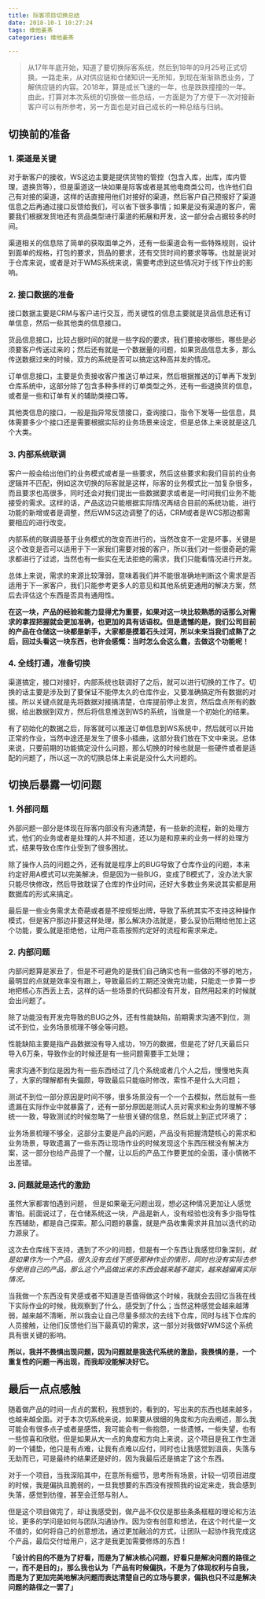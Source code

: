 ```yaml
---
title: 际客项目切换总结
date: 2018-10-1 10:27:24
tags: 维他姜茶
categories: 维他姜茶

---
```


> 从17年年底开始，知道了要切换际客系统，然后到18年的9月25号正式切换。一路走来，从对供应链和仓储知识一无所知，到现在渐渐熟悉业务，了解供应链的内容。2018年，算是成长飞速的一年，也是跌跌撞撞的一年。由此，打算对本次系统的切换做一些总结，一方面是为了方便下一次对接新客户可以有所参考，另一方面也是对自己成长的一种总结与归纳。

<!--more-->

## 切换前的准备

### 1. 渠道是关键

对于新客户的接收，WS这边主要是提供货物的管控（包含入库，出库，库内管理，退换货等），但是渠道这一块如果是际客或者是其他电商类公司，也许他们自己有对接的渠道，这样的话直接用他们对接好的渠道，然后客户自己预报好了渠道信息之后再通过接口反馈给我们，可以省下很多事情；如果是没有渠道的客户，需要我们根据发货地还有货品类型进行渠道的拓展和开发，这一部分会占据较多的时间。

渠道相关的信息除了简单的获取面单之外，还有一些渠道会有一些特殊规则，设计到面单的规格，打包的要求，货品的要求，还有交货时间的要求等等。也就是说对于仓库来说，或者是对于WMS系统来说，需要考虑到这些情况对于线下作业的影响。

### 2. 接口数据的准备

接口数据主要是CRM与客户进行交互，而关键性的信息主要就是货品信息还有订单信息，然后一些其他类的信息接口。

货品信息接口，比较占据时间的就是一些字段的要求，我们要接收哪些，哪些是必须要客户传送过来的；然后还有就是一个数据量的问题，如果货品信息太多，那么传送数据过来的时候，双方的系统是否可以搞定这种高并发的情况。

订单信息接口，主要是负责接收客户推送订单过来，然后根据推送的订单再下发到仓库系统中，这部分除了包含多种多样的订单类型之外，还有一些退换货的信息，或者是一些和订单有关的辅助类接口等。

其他类信息的接口，一般是指异常反馈接口，查询接口，指令下发等一些信息，具体需要多少个接口还是需要根据实际的业务场景来设定，但是总体上来说就是这几个大类。

### 3. 内部系统联调

客户一般会给出他们的业务模式或者是一些要求，然后这些要求和我们目前的业务逻辑并不匹配，例如这次切换的际客就是这样，际客的业务模式比一加复杂很多，而且要求也高很多，同时还会对我们提出一些数据要求或者是一时间我们业务不能接受的需求。这样的话，产品这边只能根据实际情况再结合目前的系统功能，进行功能的新增或者是调整，然后WMS这边调整了的话，CRM或者是WCS那边都需要相应的进行改变。

内部系统的联调是基于业务模式的改变而进行的，当然改变不一定是坏事，关键是这个改变是否可以适用于下一家我们需要对接的客户，所以我们对一些很奇葩的需求都进行了过滤，当然也有一些实在无法拒绝的需求，我们只能看情况进行开发。

总体上来说，需求的来源比较薄弱，意味着我们并不能很准确地判断这个需求是否适用于下一家客户，我们只能参考更多人的意见和其他系统更通用的解决方案，然后去评估这个东西是否具有通用性。

**在这一块，产品的经验和能力显得尤为重要，如果对这一块比较熟悉的话那么对需求的拿捏把握就会更加准确，也更加的具有话语权。但是遗憾的是，我们公司目前的产品在仓储这一块都是新手，大家都是摸着石头过河，所以未来当我们成熟了之后，回过头看这一块东西，也许会感慨：当时怎么会这么蠢，去做这个功能呢！**

### 4. 全线打通，准备切换

渠道搞定，接口对接好，内部系统也联调好了之后，就可以进行切换的工作了。切换的话主要是涉及到了要保证不能停太久的仓库作业，又要准确搞定所有数据的对接。所以关键点就是先将数据对接搞清楚，仓库提前停止发货，然后盘点所有的数据，给出数据到双方，然后将信息推送到WS的系统，当做是一个初始化的结果。

有了初始化的数据之后，际客就可以推送订单信息到WS系统中，然后就可以开始正常的作业，当然中途还是发生了很多小插曲，这部分我们放在下文中来说。总体来说，只要前期的功能搞定没什么问题，那么切换的时候也就是一些硬件或者是适配的问题了，所以这一次的切换总体上来说是没什么大问题的。

## 切换后暴露一切问题

### 1. 外部问题

外部问题一部分是体现在际客内部没有沟通清楚，有一些新的流程，新的处理方式，他们的业务或者是处理的人并不知道，还以为是和原来的业务一样的处理方式，结果导致仓库作业受到了很多困扰。

除了操作人员的问题之外，还有就是程序上的BUG导致了仓库作业的问题，本来约定好用A模式可以完美解决，但是因为一些BUG，变成了B模式了，没办法大家只能尽快修改，然后导致耽误了仓库的作业时间，还好大多数业务来说其实都是用数据库的形式来搞定。

最后是一些业务需求太奇葩或者是不按规矩出牌，导致了系统其实不支持这种操作模式，但是客户那边非要这样处理，那么解决办法就是，要么妥协后期给他加上这个功能，要么就是拒绝他，让用户乖乖按照约定好的流程和需求来走。

### 2. 内部问题

内部问题算是家丑了，但是不可避免的是我们自己确实也有一些做的不够的地方，最明显的点就是效率没有跟上，导致最后的工期还没做完功能，只能走一步算一步地把核心东西丢上去，这样的话一些场景的代码都没有开发，自然用起来的时候就会出问题了。

除了功能没有开发完导致的BUG之外，还有性能缺陷，前期需求沟通不到位，测试不到位，业务场景梳理不够全等问题。

性能缺陷主要是指产品数据没有导入成功，19万的数据，但是花了好几天最后只导入6万条，导致作业的时候还是有一些问题需要手工处理；

需求沟通不到位是因为有一些东西经过了几个系统或者几个人之后，慢慢地失真了，大家的理解都有失偏颇，导致最后只能临时修改，索性不是什么大问题；

测试不到位一部分原因是时间不够，很多场景没有一个一个去模拟，然后就有一些遗漏在实际作业中就暴露了，还有一部分原因是测试人员对需求和业务的理解不够统一一致，导致测试的时候忽略了一些很关键的信息，然后就上到正式环境了；

业务场景梳理不够全，这部分主要是产品的问题，产品没有把握清楚核心的需求和业务场景，导致遗漏了一些东西让现场作业的时候发现这个东西压根没有解决方案，这一部分也给产品提了一个醒，让以后的产品工作要更加的全面，谨小慎微不出差错。

### 3. 问题就是迭代的激励

虽然大家都害怕遇到问题， 但是如果毫无问题出现，想必这种情况更加让人感觉害怕。前面说过了，在仓储系统这一块，产品是新人，没有经验也没有多少指导性东西辅助，都是自己探索。那么问题的暴露，就是产品收集需求并且加以迭代的动力源泉了。

这次去仓库线下支持，遇到了不少的问题，但是有一个东西让我感觉印象深刻，*就是如果作为一个产品，很久没有去线下感受那种作业的情形，同时也没有实际去参与使用自己的产品，那么这个产品做出来的东西会越来越不踏实，越来越偏离实际情况。*

当我做一个东西没有灵感或者不知道是否值得做这个时候，我就会去回忆当我在线下实际作业的时候，我观察到了什么，感受到了什么；当然这种感觉会越来越薄弱，越来越不清晰，所以我会让自己尽量多频次的去线下仓库，同时与线下仓库的人员接触，让他们反馈他们当下最真切的需求，这一部分对我做好WMS这个系统具有很关键的影响。

**所以，我并不畏惧出现问题，因为问题就是我迭代系统的激励，我畏惧的是，一个重复性的问题一再出现，而我却没能解决好它。**

## 最后一点点感触

随着做产品的时间一点点的累积，我想到的，看到的，写出来的东西也越来越多，也越来越全面。对于本次切系统来说，如果要从很细的角度和方向去阐述，那么我可能会有很多点子或者是感悟，我可能会有一些抱怨，一些遗憾，一些失望，也有一些惊喜和欣慰。但是如果从大一点的角度和方向上来说，这个项目是我工作生涯的一个铺垫，他只是有点难，让我有点难以应付，同时也让我感觉到沮丧，失落与无助而已，可是最终的结果还是好的，因为我最后还是搞定了这个东西。

对于一个项目，当我深陷其中，在意所有细节，思考所有场景，计较一切项目进度的时候，我是偏执且脆弱的，一旦我想要的东西没有按照我的设定来走，我会感到失落，感觉到彷徨，甚至会迁怒与别人。

但是这个项目做完了，却让我感受到，做产品不仅仅是那些条条框框的理论和方法论，更多的学问是如何与团队沟通协作。因为空有创意和想法，在这个时代是一文不值的，如何将自己的创意想法，通过更加融洽的方式，让团队一起协作我完成这个产品，最后交付给用户，这才是我更加需要修炼的东西！

**「设计的目的不是为了好看，而是为了解决核心问题，好看只是解决问题的路径之一，而不是目的」，那么我也认为「产品有时候偏执，不是为了体现权利与自我，而是为了更加完美地解决问题而表达清楚自己的立场与要求，偏执也只不过是解决问题的路径之一罢了」**